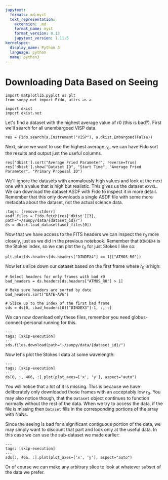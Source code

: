 ```yaml
---
jupytext:
  formats: md:myst
  text_representation:
    extension: .md
    format_name: myst
    format_version: 0.13
    jupytext_version: 1.11.5
kernelspec:
  display_name: Python 3
  language: python
  name: python3
---
```

# Downloading Data Based on Seeing

```{code-cell} python
import matplotlib.pyplot as plt
from sunpy.net import Fido, attrs as a

import dkist
import dkist.net
```

Let's find a dataset with the highest average value of r0 (this is bad?).
First we'll search for all unembargoed VISP data.

```{code-cell} python
res = Fido.search(a.Instrument("VISP"), a.dkist.Embargoed(False))
```

Next, since we want to use the highest average $r_0$, we can have Fido sort the results and output just the useful columns.

```{code-cell} python
res['dkist'].sort("Average Fried Parameter", reverse=True)
res['dkist'].show("Dataset ID", "Start Time", "Average Fried Parameter", "Primary Proposal ID")
```

We'll ignore the datasets with anomalously high values and look at the next one with a value that is high but realistic.
This gives us the dataset `AXVXL`.
We can download the dataset ASDF with Fido to inspect it in more detail.
Remember that this only downloads a single ASDF file with some more metadata about the dataset, not the actual science data.

```{code-cell} python
:tags: [remove-stderr]
asdf_files = Fido.fetch(res['dkist'][3], path="~/sunpy/data/{dataset_id}/")
ds = dkist.load_dataset(asdf_files[0])
```

Now that we have access to the FITS headers we can inspect the $r_0$ more closely, just as we did in the previous notebook.
Remember that `DINDEX4` is the Stokes index, so we can plot the $r_0$ for just Stokes I like so:
```{code-cell} python
plt.plot(ds.headers[ds.headers["DINDEX4"] == 1]["ATMOS_R0"])
```

Now let's slice down our dataset based on the first frame where $r_0$ is high:

```{code-cell} python
# Select headers for only frames with bad r0
bad_headers = ds.headers[ds.headers["ATMOS_R0"] > 1]

# Make sure headers are sorted by date
bad_headers.sort("DATE-AVG")

# Slice up to the index of the first bad frame
sds = ds[0, :bad_headers[0]["DINDEX3"]-1, :, :]
```

We can now download only these files, remember you need globus-connect-personal running for this.
```{code-cell} python
---
tags: [skip-execution]
---
sds.files.download(path="~/sunpy/data/{dataset_id}/")
```

Now let's plot the Stokes I data at some wavelength:

```{code-cell} python
---
tags: [skip-execution]
---
ds[0, :, 466, :].plot(plot_axes=['x', 'y'], aspect="auto")
```

You will notice that a lot of it is missing.
This is because we have deliberately only downloaded those frames with an acceptably low $r_0$.
You may also notice though, that the `Dataset` object continues to function normally without the rest of the data.
When we try to access the data, if the file is missing then `Dataset` fills in the corresponding portions of the array with NaNs.

Since the seeing is bad for a significant contiguous portion of the data, we may simply want to discount that part and look only at the useful data.
In this case we can use the sub-dataset we made earlier:

```{code-cell} python
---
tags: [skip-execution]
---
sds[:, 466, :].plot(plot_axes=['x', 'y'], aspect="auto")
```
Or of course we can make any arbitrary slice to look at whatever subset of the data we prefer.
